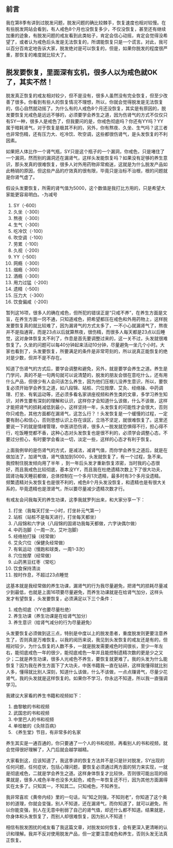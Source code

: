 ## 前言

我在第8季有讲到过脱发问题，脱发问题的确比较棘手，恢复速度也相对较慢。在有些脱发网站会看到，有人戒色8个月也没恢复多少，不仅没恢复，甚至还有继续加重的迹象，有脱发问题的戒友看到此类帖子，肯定会信心动摇，肯定会觉得没希望了，或者认为戒色后头发是无法恢复的，所谓能恢复只是一个谎言。对此，我可以百分百肯定地告诉大家，脱发绝对是可以恢复的，但是，如果你脱发的程度很严重，那恢复的难度就比较大了。

## 脱发要恢复，里面深有玄机，很多人以为戒色就OK了，其实不然！

脱发真正恢复的戒友相对较少，但不是没有，很多人虽然没有完全恢复，但至少改善了很多。你看到有些人的恢复情况不理想，所以，你就会觉得脱发是无法恢复的，信心自然就动摇了。为什么有的人戒色8个月还没恢复，其实是有原因的，脱发要恢复光戒色是远远不够的，必须要学会养生之道，因为伤肾气的方式不仅仅只有SY一种，很多人是戒色了，但我要问的是，你戒色彻底吗？你还有YY吗？YY属于暗耗肾气，对于恢复是极其不利的，另外，你有熬夜、久坐、生气吗？这三者也非常伤精，还有压力大、吃冷饮、吹空调，这些都很伤肾气，是头发恢复的不利因素。 

如果把人体比作一个肾气瓶，SY只是这个瓶子的一个漏洞，你戒色，只是堵住了一个漏洞，然而别的漏洞还在漏肾气，这样头发能恢复吗？如果没有足够的养生意识，那头发真的很难恢复，很多人对外用药物非常痴迷，这就是为什么脱发产品如此畅销的原因，但这些产品的疗效真的很有限，毕竟只是治标不治根，根的问题就是你肾气虚了。

假设头发要恢复，所需的肾气值为5000，这个数值是我打比方用的，只是希望大家能更容易明白。-为减号 

1. SY（-600）
2. 久坐（-300）
3. 熬夜（-300）
4. 生气（-300）
5. 吃冷饮（-100）
6. 吹空调（-100）
7. 劳累（-100）
8. 久视（-200）
9. YY（-500）
10. 网瘾（-300）
11. 烟瘾（-300）
12. 酒瘾（-300）
13. 用力过猛（-200）
14. 遗精（-500）
15. 压力大（-300）
16. 饮食偏咸（-200）

暂列这16项，很多人的确在戒色，但所犯的错误正是“只戒不养”，在养生方面是文盲，在养生方面一窍不通，只知道戒色，把希望都压在戒色和外用药物上，这样脱发要恢复真的就比较难了，因为漏肾气的方式太多了，一不小心就漏肾气了，熬夜并不是指通宵，而是23点以后就算熬夜，很伤精，而很多人每天都是23点以后睡觉，这对身体恢复太不利了，作息是首先要调整过来的，这一关不过，头发就很难恢复了。久坐的问题可以每40分钟起来活动10分钟，尽量避免一坐几个小时。大家也看到了，头发要恢复，所要满足的条件是非常苛刻的，所以说真正能恢复的绝对是少数，但并不是不存在。

知道了伤肾气的方式后，要学会调整和避免，另外，就是要学会养生之道。养生是门学问，真的不是一句两句就可以说清楚的，脱发的朋友会很在意吃什么，还有用什么产品，但很少有人会问该怎么养生，因为他们压根儿没养生意识，所以，要恢复必须开始学会养生之道，如八段锦、站桩、穴位按摩、艾灸、经络操、中药调理、打坐、有氧运动等，还必须多看名家讲座视频和养生类的文章，多学习养生知识，对养生要有深刻的理解和认识，这样你才会知道什么该做，什么不该做，这样才能把肾气的损耗减低到最小，这样坚持一年，头发恢复的可能性才会很大，否则你只戒色，其他方面都在漏肾气，这怎么行？！头发恢复是一个缓慢的过程，一定要有耐心和信心，否则思想认识上存在误区，立场不坚定，就很难恢复了。这里还要说一下的就是情绪管理，中医讲恐伤肾，很多人一脱发就恐惧得不行，担心得不行，吃饭睡觉都不香，这种心态对头发恢复也是很不利的，必须学会调整心态，不要过分担心，有时要学会看淡一切，淡定一些，这样的心态才有利于恢复。

上面我例举的是伤肾气的方式，是减法，减肾气值，而你学会养生之道后，就是在做加法了，加肾气值，肾气值加到5000，头发就恢复了，有一个过程，急不来。我控制住脱发倾向用了半年 ，到一年后头发才重新恢复浓密，当时我的心态很好，而且我戒色比较彻底，基本没YY，而且我在杜绝遗精次数上下了很大功夫，固肾功每天睡前都做，总体控制在一个多月1次遗精，最多时有3个多月没遗精。频繁遗精对头发恢复也是很不利的，戒色8个月头发没恢复，和遗精也是有很大关系的，毕竟遗精也是泄肾气，所以要尽量减少遗精次数才行。

有戒友会问我每天的养生功课，这季我就罗列出来，和大家分享一下： 

1. 打坐（我每天打坐一小时，打坐补元气第一）
2. 站桩（站桩不是每天进行，打坐每天都坐）
3. 八段锦和六字诀（八段锦的固肾功我每天都做，六字诀偶尔做）
4. 中药泡脚（一周一次，艾叶泡脚）
5. 经络拍打操（经常做）
6. 艾灸穴位（保健灸经常做）
7. 有氧运动（慢跑和球类，一周1-3次）
8. 穴位按摩（经常做）
9. 山药黑豆红枣（常吃）
10. 饮食保持清淡
11. 按时作息，不超过23点睡觉

这基本就是我经常做的养生功课，漏肾气的行为我尽量避免，把肾气的损耗尽量减少到最低，也就是上面16项要尽量避免，而养生功课就是在给肾气加分，这样头发才有望恢复，头发要恢复，必须满足以下三个条件： 

1. 戒色彻底（YY也要尽量杜绝）
2. 养生功课（养生功课是在给肾气加分）
3. 养生意识（给肾气减分的行为尽量避免）

头发要恢复必须做到这三点，特别是中度以上的脱发患者，重度脱发则更要注意养生了，否则真是万难恢复。以我的阅历来说，我见到头发恢复的戒友还是有的，但相对较少，为什么恢复的人数不多，一就是脱发需要戒色时间很长，至少一年左右，能彻底戒色一年的很少，能彻底戒色一年并且能控制遗精次数的更是少之又少；二就是养生功课，很多人光戒色不养生，要恢复就更难了。我的头发为什么能恢复？因为我在养生方面下了大功夫，中医书籍我一直在钻研，这样我懂得就比别人多，懂得就比别人深刻，知道什么该做，什么不该做，一点点赚肾气，尽量少花肾气，我的头发就是这样恢复的。如果你不学习，你永远不知道，所以我一直强调学习。

我建议大家看的养生书籍和视频如下： 

1. 曲黎敏的书和视频
2. 武国忠的书和视频
3. 中里巴人的书和视频
4. 单桂敏的《灸除百病》
5. 《养生堂》节目，有非常多的名家

养生其实是一通百通的，你只要通了一个人的书和视频，再看别人的书和视频，就会觉得很好理解了，入门后就会越学越精。

大家看到这，应该知道了，我这季讲的恢复方法并不是只是针对脱发，SY出现的任何问题，任何症状，包括心理问题，要恢复必须通过两方面的努力来实现，一就是彻底戒色，二就是学会养生之道。这样身体恢复才比较快，否则很可能出现的结果就是，很多人戒色半年也没多大起色，戒色一年恢复还不行，因为其他方面漏得实在太多了。只知其一，不知其二。只知戒色，不知养生。

我非常喜欢《黄帝内经》里的一句话，叫“知之则强，不知则老”，你知道了这个奥妙的道理，你就会变强，别人不知道，还在漏肾气，而你知道了，就可以避免，所以你能变强，别人在无意中削弱了自己的肾气值，却还什么都不知道。结果就是，你身体和头发恢复了，而别人却很难恢复，因为别人不知道！

相信有脱发困扰的戒友看了我这篇文章，对脱发如何恢复，会有更深入更清晰的认识和理解。我并不反对使用脱发产品，但一定要注意戒色和养生，否则头发无法真正恢复。
